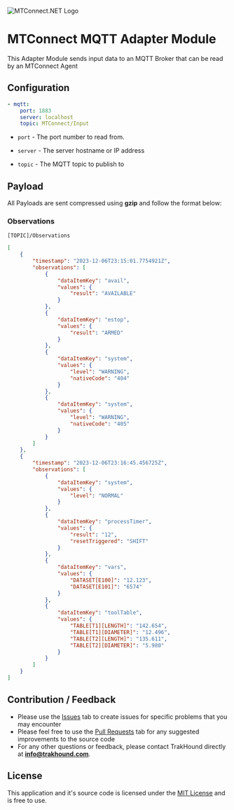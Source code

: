 ![MTConnect.NET Logo](https://raw.githubusercontent.com/TrakHound/MTConnect.NET/master/img/mtconnect-net-03-md.png) 

# MTConnect MQTT Adapter Module
This Adapter Module sends input data to an MQTT Broker that can be read by an MTConnect Agent

## Configuration
```yaml
- mqtt:
    port: 1883
    server: localhost
    topic: MTConnect/Input
```

* `port` - The port number to read from.

* `server` - The server hostname or IP address
 
* `topic` - The MQTT topic to publish to

## Payload
All Payloads are sent compressed using **gzip** and follow the format below:

### Observations
```
[TOPIC]/Observations
```

```json
[
	{
		"timestamp": "2023-12-06T23:15:01.7754921Z",
		"observations": [
			{
				"dataItemKey": "avail",
				"values": {
					"result": "AVAILABLE"
				}
			},
			{
				"dataItemKey": "estop",
				"values": {
					"result": "ARMED"
				}
			},
			{
				"dataItemKey": "system",
				"values": {
					"level": "WARNING",
					"nativeCode": "404"
				}
			},
			{
				"dataItemKey": "system",
				"values": {
					"level": "WARNING",
					"nativeCode": "405"
				}
			}
		]
	},
	{
		"timestamp": "2023-12-06T23:16:45.456725Z",
		"observations": [
			{
				"dataItemKey": "system",
				"values": {
					"level": "NORMAL"
				}
			},
			{
				"dataItemKey": "processTimer",
				"values": {
					"result": "12",
					"resetTriggered": "SHIFT"
				}
			},
			{
				"dataItemKey": "vars",
				"values": {
					"DATASET[E100]": "12.123",
					"DATASET[E101]": "6574"
				}
			},
			{
				"dataItemKey": "toolTable",
				"values": {
					"TABLE[T1][LENGTH]": "142.654",
					"TABLE[T1][DIAMETER]": "12.496",
					"TABLE[T2][LENGTH]": "135.611",
					"TABLE[T2][DIAMETER]": "5.980"
				}
			}
		]
	}
]
```


## Contribution / Feedback
- Please use the [Issues](https://github.com/TrakHound/MTConnect.NET/issues) tab to create issues for specific problems that you may encounter 
- Please feel free to use the [Pull Requests](https://github.com/TrakHound/MTConnect.NET/pulls) tab for any suggested improvements to the source code
- For any other questions or feedback, please contact TrakHound directly at **info@trakhound.com**.

## License
This application and it's source code is licensed under the [MIT License](https://choosealicense.com/licenses/mit/) and is free to use.
